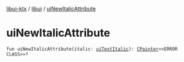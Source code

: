 [libui-ktx](../index.md) / [libui](index.md) / [uiNewItalicAttribute](./ui-new-italic-attribute.md)

# uiNewItalicAttribute

`fun uiNewItalicAttribute(italic: `[`uiTextItalic`](ui-text-italic.md)`): `[`CPointer`](../kotlinx.cinterop/-c-pointer/index.md)`<<ERROR CLASS>>?`